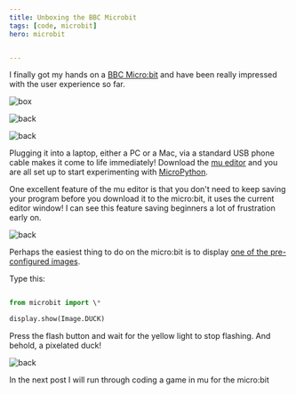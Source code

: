 ```yaml
---
title: Unboxing the BBC Microbit
tags: [code, microbit]
hero: microbit


---
```


I finally got my hands on a <a href="http://www.microbit.co.uk/">BBC Micro:bit</a> and
have been really impressed with the user experience so far.

![box](/assets/img/posts/unboxing-the-bbc-microbit/micro-bit-box.jpg)

![back](/assets/img/posts/unboxing-the-bbc-microbit/micro-bit-box-back.jpg)

![back](/assets/img/posts/unboxing-the-bbc-microbit/micro-bit-package.jpg)

Plugging it into a laptop, either a PC or a Mac, via a standard USB phone cable
makes it come to life immediately! Download the <a href="http://codewith.mu">mu editor</a> and you are all set up to start experimenting with 
<a href="http://microbit-micropython.readthedocs.io/en/latest/microbit_micropython_api.html">MicroPython</a>.

One excellent feature of the mu editor is that you don't need to keep saving your
program before you download it to the micro:bit, it uses the current editor window! I can
see this feature saving beginners a lot of frustration early on.

![back](/assets/img/posts/unboxing-the-bbc-microbit/mu-editor.png)

Perhaps the easiest thing to do on the micro:bit is to display 
<a href="http://microbit-micropython.readthedocs.io/en/latest/tutorials/images.html">one of the pre-configured images</a>.

Type this:

```python

from microbit import \*

display.show(Image.DUCK)

```

Press the flash button and wait for the yellow light to stop flashing. And behold,
a pixelated duck!

![back](/assets/img/posts/unboxing-the-bbc-microbit/microbit-duck.jpg)

In the next post I will run through coding a game in mu for the micro:bit
